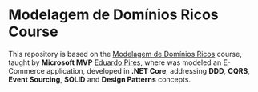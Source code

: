 # Modelagem de Domínios Ricos Course
This repository is based on the [Modelagem de Domínios Ricos](https://desenvolvedor.io/curso-online-modelagem-de-dominicos-ricos) course, taught by **Microsoft MVP** [Eduardo Pires](https://github.com/EduardoPires), where was modeled an E-Commerce application, developed in **.NET Core**, addressing **DDD**, **CQRS**, **Event Sourcing**, **SOLID** and **Design Patterns** concepts.

